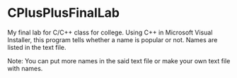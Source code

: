 # CPlusPlusFinalLab
My final lab for C/C++ class for college.
Using C++ in Microsoft Visual Installer, this program tells whether a name is popular or not.  Names are listed in the text file.

Note: You can put more names in the said text file or make your own text file with names.
